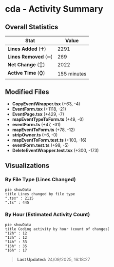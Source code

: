 # cda - Activity Summary 

## Overall Statistics

| Stat                   | Value                                                             |
| ---------------------- | ----------------------------------------------------------------- |
| **Lines Added** (➕)   | 2291                                          |
| **Lines Removed** (➖) | 269                                        |
| **Net Change** (↕)    | 2022                |
| **Active Time** (⌚)   | 155 minutes |


## Modified Files
- **CopyEventWrapper.tsx** (+63, -4)
- **EventForm.tsx** (+1118, -21)
- **EventPage.tsx** (+429, -7)
- **mapEventTypeToForm.ts** (+49, -0)
- **eventForm.ts** (+47, -31)
- **mapEventToForm.ts** (+78, -12)
- **stripOwner.ts** (+6, -0)
- **mapEventToForm.test.ts** (+103, -16)
- **eventForm.test.ts** (+98, -5)
- **DeleteEventWrapper.test.tsx** (+300, -173)

## Visualizations

### By File Type (Lines Changed)

```mermaid
pie showData
title Lines changed by file type
".tsx" : 2115
".ts" : 445
```

### By Hour (Estimated Activity Count)

```mermaid
pie showData
title Coding activity by hour (count of changes)
"12h" : 12
"13h" : 12
"14h" : 33
"15h" : 35
"16h" : 17
```


> **Last Updated:** 24/09/2025, 16:18:27